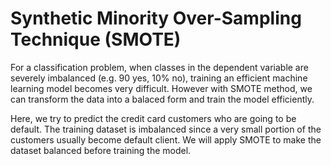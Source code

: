 # Synthetic Minority Over-Sampling Technique (SMOTE)
For a classification problem, when classes in the dependent variable are severely imbalanced (e.g. 90 yes, 10% no), training an efficient machine learning model becomes very difficult. However with SMOTE method, we can transform the data into a balaced form and train the model efficiently.

Here, we try to predict the credit card customers who are going to be default. The training dataset is imbalanced since a very small portion of the customers usually become default client. We will apply SMOTE to make the dataset balanced before training the model.

